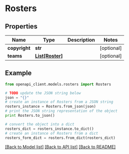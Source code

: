 # Rosters


## Properties

Name | Type | Description | Notes
------------ | ------------- | ------------- | -------------
**copyright** | **str** |  | [optional] 
**teams** | [**List[Roster]**](Roster.md) |  | [optional] 

## Example

```python
from openapi_client.models.rosters import Rosters

# TODO update the JSON string below
json = "{}"
# create an instance of Rosters from a JSON string
rosters_instance = Rosters.from_json(json)
# print the JSON string representation of the object
print Rosters.to_json()

# convert the object into a dict
rosters_dict = rosters_instance.to_dict()
# create an instance of Rosters from a dict
rosters_form_dict = rosters.from_dict(rosters_dict)
```
[[Back to Model list]](../README.md#documentation-for-models) [[Back to API list]](../README.md#documentation-for-api-endpoints) [[Back to README]](../README.md)


